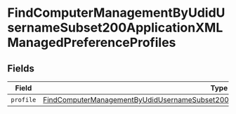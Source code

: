 # FindComputerManagementByUdidUsernameSubset200ApplicationXMLManagedPreferenceProfiles


## Fields

| Field                                                                                                                                                                                                                 | Type                                                                                                                                                                                                                  | Required                                                                                                                                                                                                              | Description                                                                                                                                                                                                           |
| --------------------------------------------------------------------------------------------------------------------------------------------------------------------------------------------------------------------- | --------------------------------------------------------------------------------------------------------------------------------------------------------------------------------------------------------------------- | --------------------------------------------------------------------------------------------------------------------------------------------------------------------------------------------------------------------- | --------------------------------------------------------------------------------------------------------------------------------------------------------------------------------------------------------------------- |
| `profile`                                                                                                                                                                                                             | [FindComputerManagementByUdidUsernameSubset200ApplicationXMLManagedPreferenceProfilesProfile](../../models/operations/findcomputermanagementbyudidusernamesubset200applicationxmlmanagedpreferenceprofilesprofile.md) | :heavy_minus_sign:                                                                                                                                                                                                    | N/A                                                                                                                                                                                                                   |
